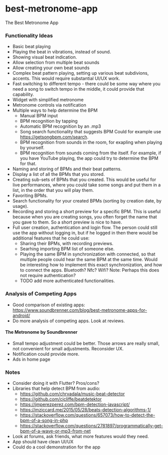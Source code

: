 # best-metronome-app
The Best Metronome App

### Functionality Ideas
- Basic beat playing
- Playing the beat in vibrations, instead of sound.
- Showing visual beat indication.
- Allow selection from multiple beat sounds
- Allow creating your own beat sounds
- Complex beat pattern playing, setting up various beat subdivions, accents. 
    This would require substantial UI/UX work.
- Fast switching to different tempo - there could be some way where you need a song to switch tempo in the middle, it could provide that capability.
- Widget with simplified metronome
- Metronome controls via notification
- Multiple ways to help determine the BPM 
  - Manual BPM input
  - BPM recognition by tapping
  - Automatic BPM recognition by an .mp3 
  - Song search functionality that suggests BPM
        Could for example use https://getsongbpm.com/search.
  - BPM recognition from sounds in the room, for exapling when playing by yourself.
  - BPM recognition from sounds coming from the itself.
      For example, if you have YouTube playing, the app could try to determine the BPM for that.
- Naming and storing of BPMs and their beat patterns.
- Display a list of all the BPMs that you stored.
- Creating sub-sets of BPMs that you created. 
    This would be useful for live performances, where you could take some songs and put them in a list, in the order that you will play them.  
- Favoriting BPMs. 
- Search functionality for your created BPMs (sorting by creation date, by usage).
- Recording and storing a short preview for a specific BPM.
    This is useful because when you are creating songs, you often forget the name that you gave to them. So a short preview is nice to have.
- Full user creation, authentication and login flow. The person could still use the app without logging in, but if he logged in then there would be additional features that he could use:
  - Sharing their BPMs, with recording previews.
  - Searhing importing BPM list of someone else. 
  - Playing the same BPM in synchronization with connected, so that multiple people could hear the same BPM at the same time.
      Would be interesting how to implement this exact synchronization, and how to connect the apps. Bluetooth? Nfc? Wifi?
      Note: Perhaps this does not require authentication? 
  - TODO add more authenticated functionalities. 

### Analysis of Competing Apps
- Good comparison of existing apps:
    https://www.soundbrenner.com/blog/best-metronome-apps-for-android/
- Do more analysis of competing apps. Look at reviews.
#### The Metronome by Soundbrenner
 - Small tempo adjustment could be better. Those arrows are really small, not convenient for small adjustments. Reconsider UX.
 - Notification could provide more.
 - Ads in home page
 
### Notes
- Consider doing it with Flutter? Pros/cons?
- Libraries that help detect BPM from audio:
  - https://github.com/chrvadala/music-beat-detector
  - https://github.com/cjcliffe/beatdetektor
  - https://jmperezperez.com/bpm-detection-javascript/
  - https://mziccard.me/2015/05/28/beats-detection-algorithms-1/
  - https://stackoverflow.com/questions/657073/how-to-detect-the-bpm-of-a-song-in-php
  - https://stackoverflow.com/questions/2781897/programmatically-get-bpm-of-a-wave-or-mp3-from-net
- Look at forums, ask friends, what more features would they need.
- App should have clean UI/UX
- Could do a cool demonstration for the app
